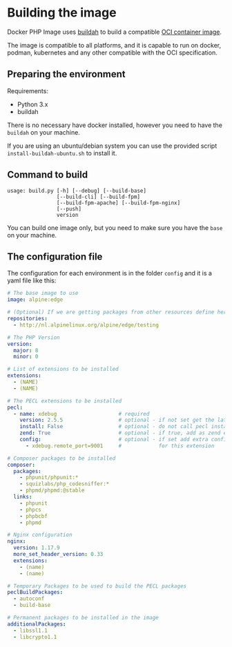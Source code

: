# Building the image

Docker PHP Image uses [buildah](https://buildah.io/) 
to build a compatible [OCI container image](https://opencontainers.org/).

The image is compatible to all platforms, and it is capable to run on docker, 
podman, kubernetes and any other compatible with the OCI specification.

## Preparing the environment

Requirements:
* Python 3.x
* buildah

There is no necessary have docker installed, however you need to have the `buildah`
on your machine. 

If you are using an ubuntu/debian system you can use the provided script
`install-buildah-ubuntu.sh` to install it. 

## Command to build

```text
usage: build.py [-h] [--debug] [--build-base]
                [--build-cli] [--build-fpm]
                [--build-fpm-apache] [--build-fpm-nginx]
                [--push] 
                version
```

You can build one image only, but you need to make sure you have the `base` 
on your machine.

## The configuration file

The configuration for each environment is in the folder `config` and it is a yaml
file like this:

```yaml
# The base image to use
image: alpine:edge

# (Optional) If we are getting packages from other resources define here
repositories:
  - http://nl.alpinelinux.org/alpine/edge/testing

# The PHP Version
version:
  major: 8
  minor: 0

# List of extensions to be installed
extensions:
  - (NAME)
  - (NAME)

# The PECL extensions to be installed
pecl:
  - name: xdebug                    # required
    version: 2.5.5                  # optional - if not set get the latest
    install: False                  # optional - do not call pecl install
    zend: True                      # optional - if true, add as zend extension
    config:                         # optional - if set add extra config to php.ini 
      - xdebug.remote_port=9001     #            for this extension

# Composer packages to be installed
composer:
  packages:
    - phpunit/phpunit:*
    - squizlabs/php_codesniffer:*
    - phpmd/phpmd:@stable
  links:
    - phpunit
    - phpcs
    - phpbcbf
    - phpmd

# Nginx configuration
nginx:
  version: 1.17.9
  more_set_header_version: 0.33
  extensions:
    - (name)
    - (name)

# Temporary Packages to be used to build the PECL packages 
peclBuildPackages:
  - autoconf
  - build-base

# Permanent packages to be installed in the image
additionalPackages:
  - libssl1.1
  - libcrypto1.1
```


